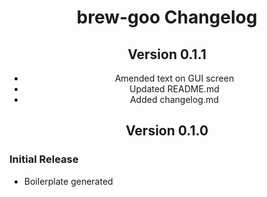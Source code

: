 <div align="center">

# brew-goo Changelog


</div>

<div align="center">

## Version 0.1.1
* Amended text on GUI screen
* Updated README.md
* Added changelog.md

</div>

<div align="center">

## Version 0.1.0


</div>

### Initial Release
* Boilerplate generated

